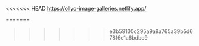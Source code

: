 
<<<<<<< HEAD
https://ollyo-image-galleries.netlify.app/


=======
>>>>>>> e3b59130c295a9a9a765a39b5d678f6e1a6bdbc9
